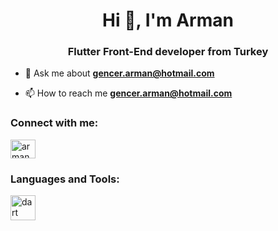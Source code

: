<h1 align="center">Hi 👋, I'm Arman</h1>
<h3 align="center">Flutter Front-End developer from Turkey</h3>

- 💬 Ask me about **gencer.arman@hotmail.com**

- 📫 How to reach me **gencer.arman@hotmail.com**

<h3 align="left">Connect with me:</h3>
<p align="left">
<a href="https://instagram.com/arman.gencer" target="blank"><img align="center" src="https://upload.wikimedia.org/wikipedia/commons/thumb/9/95/Instagram_logo_2022.svg/1024px-Instagram_logo_2022.svg.png" alt="arman.gencer" height="30" width="40" /></a>
</p>

<h3 align="left">Languages and Tools:</h3>
<p align="left"> <a href="https://dart.dev" target="_blank" rel="noreferrer"> <img src="https://www.vectorlogo.zone/logos/dartlang/dartlang-icon.svg" alt="dart" width="40" height="40"/> </a> </p>
